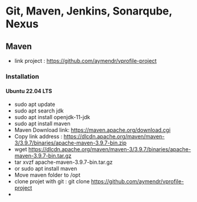 # Git, Maven, Jenkins, Sonarqube, Nexus
## Maven
- link project : https://github.com/aymendr/vprofile-project
### Installation
#### Ubuntu 22.04 LTS
- sudo apt update
- sudo apt search jdk
- sudo apt install openjdk-11-jdk
- sudo apt install maven
- Maven Download link: https://maven.apache.org/download.cgi
- Copy link address : https://dlcdn.apache.org/maven/maven-3/3.9.7/binaries/apache-maven-3.9.7-bin.zip
- wget https://dlcdn.apache.org/maven/maven-3/3.9.7/binaries/apache-maven-3.9.7-bin.tar.gz
- tar xvzf  apache-maven-3.9.7-bin.tar.gz
- or sudo apt install maven
- Move maven folder to /opt
- clone projet with git : git clone https://github.com/aymendr/vprofile-project
- 
